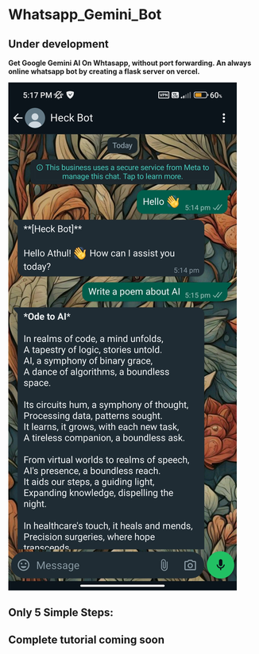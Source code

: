 # Whatsapp_Gemini_Bot
## Under development
**Get Google Gemini AI On Whtasapp, without port forwarding. An always online whatsapp bot by creating a flask server on vercel.**

![working](images/Screenshot_2024-05-07-17-17-07-249_com.whatsapp.jpg)

## Only 5 Simple Steps:

## Complete tutorial coming soon
